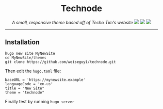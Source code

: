 <div align="center">
  <p></p>
  <h1 align="center">Technode</h1>
  <i align="center">A small, responsive theme based off of Techo Tim's website</i>  
  <img src="https://img.shields.io/github/last-commit/weiseguy1/technode?color=E0E2E4&style=for-the-badge">
  <img src="https://img.shields.io/github/repo-size/weiseguy1/technode?color=E0E2E4&style=for-the-badge">
  <img src="https://img.shields.io/github/stars/weiseguy1/technode?color=E0E2E4&style=for-the-badge">
</div>

---

<h2>Installation</h2>

```
hugo new site MyNewSite
cd MyNewSite/themes
git clone https://github.com/weiseguy1/technode.git
```

Then edit the `hugo.toml` file:

```
baseURL = 'https://mynewsite.example'
languageCode = 'en-us'
title = "New Site"
theme = "technode"
```

Finally test by running `hugo server`
